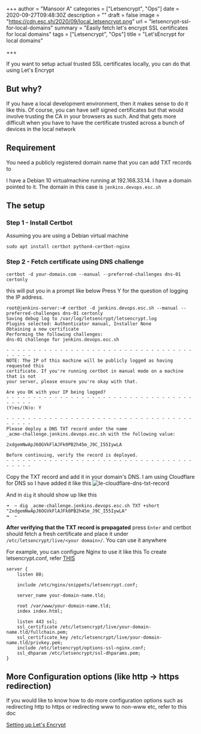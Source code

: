 +++
author = "Mansoor A"
categories = ["Letsencrypt", "Ops"]
date = 2020-09-27T09:48:30Z
description = ""
draft = false
image = "https://cdn.esc.sh/2020/09/local_letsencrypt.png"
url = "letsencrypt-ssl-for-local-domains"
summary = "Easily fetch let's encrypt SSL certificates for local domains"
tags = ["Letsencrypt", "Ops"]
title = "Let'sEncrypt for local domains"

+++


If you want to setup actual trusted SSL certificates locally, you can do that using Let's Encrypt

## But why?

If you have a local development environment, then it makes sense to do it like this. Of course, you can have self signed certificates but that would involve trusting the CA in your browsers as such. And that gets more difficult when you have to have the certificate trusted across a bunch of devices in the local network


## Requirement

You need a publicly registered domain name that you can add TXT records to


I have a Debian 10 virtualmachine running at 192.168.33.14. I have a domain
pointed to it. The domain in this case is `jenkins.devops.esc.sh`

## The setup

### Step 1 - Install Certbot

Assuming you are using a Debian virtual machine

```
sudo apt install certbot python4-certbot-nginx
```

### Step 2 - Fetch certificate using DNS challenge

```
certbot -d your-domain.com --manual --preferred-challenges dns-01 certonly
```

this will put you in a prompt like below
Press Y for the question of logging the IP address.

```
root@jenkins-server:~# certbot -d jenkins.devops.esc.sh --manual --preferred-challenges dns-01 certonly
Saving debug log to /var/log/letsencrypt/letsencrypt.log
Plugins selected: Authenticator manual, Installer None
Obtaining a new certificate
Performing the following challenges:
dns-01 challenge for jenkins.devops.esc.sh

- - - - - - - - - - - - - - - - - - - - - - - - - - - - - - - - - - - - - - - -
NOTE: The IP of this machine will be publicly logged as having requested this
certificate. If you're running certbot in manual mode on a machine that is not
your server, please ensure you're okay with that.

Are you OK with your IP being logged?
- - - - - - - - - - - - - - - - - - - - - - - - - - - - - - - - - - - - - - - -
(Y)es/(N)o: Y

- - - - - - - - - - - - - - - - - - - - - - - - - - - - - - - - - - - - - - - -
Please deploy a DNS TXT record under the name
_acme-challenge.jenkins.devops.esc.sh with the following value:

2xdgemNwApJ6OGVkFlAJFk0PB2h45m_J9C_I55IywLA

Before continuing, verify the record is deployed.
- - - - - - - - - - - - - - - - - - - - - - - - - - - - - - - - - - - - - - - -
```

Copy the TXT record and add it in your domain's DNS. I am using Cloudflare for DNS
so I have added it like this
![le-cloudflare-dns-txt-record](https://cdn.esc.sh/2020/09/le-cloudflare-dns-txt-record.png)

And in `dig` it should show up like this

```
➜  ~ dig _acme-challenge.jenkins.devops.esc.sh TXT +short
"2xdgemNwApJ6OGVkFlAJFk0PB2h45m_J9C_I55IywLA"
➜  ~
```

**After verifying that the TXT record is propagated** press `Enter` and certbot should
fetch a fresh certificate and place it under `/etc/letsencrypt/live/<your domain>/`.
You can use it anywhere

For example, you can configure Nginx to use it like this
To create letsencrypt.conf, refer [THIS](https://esc.sh/blog/lets-encrypt-and-nginx-definitive-guide/)

```nginx
server {
    listen 80;

    include /etc/nginx/snippets/letsencrypt.conf;

    server_name your-domain-name.tld;

    root /var/www/your-domain-name.tld;
    index index.html;

    listen 443 ssl; 
    ssl_certificate /etc/letsencrypt/live/your-domain-name.tld/fullchain.pem; 
    ssl_certificate_key /etc/letsencrypt/live/your-domain-name.tld/privkey.pem; 
    include /etc/letsencrypt/options-ssl-nginx.conf; 
    ssl_dhparam /etc/letsencrypt/ssl-dhparams.pem; 
}
```

## More Configuration options (like http -> https redirection)

If you would like to know how to do more configuration options such as redirecting
http to https or redirecting www to non-www etc, refer to this doc

[Setting up Let's Encrypt](https://esc.sh/blog/lets-encrypt-and-nginx-definitive-guide/)



